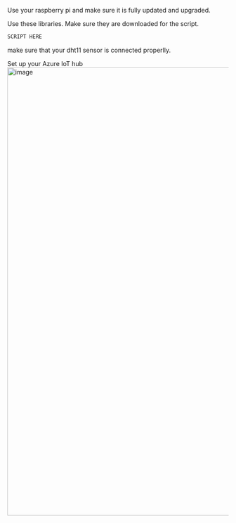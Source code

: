 Use your raspberry pi and make sure it is fully updated and upgraded.

Use these libraries. Make sure they are downloaded for the script.

```bash
SCRIPT HERE
```

make sure that your dht11 sensor is connected properlly.


Set up your Azure IoT hub
<img width="960" height="1020" alt="image" src="https://github.com/user-attachments/assets/117fca09-3ee4-459b-bd4c-e82ca6f88e7e" />
